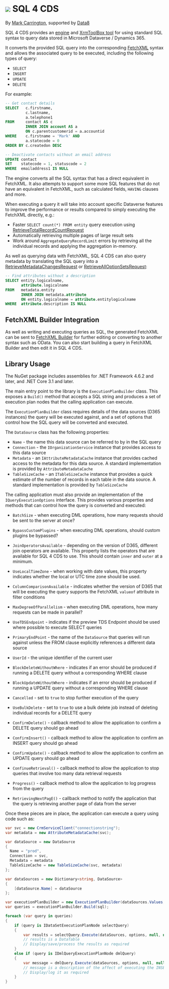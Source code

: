 # ![](https://markcarrington.dev/sql4cds-icon/) SQL 4 CDS

By [Mark Carrington](https://markcarrington.dev/sql-4-cds/), supported by [Data8](https://www.data-8.co.uk/)

SQL 4 CDS provides an [engine](https://www.nuget.org/packages/MarkMpn.Sql4Cds.Engine/) and
[XrmToolBox tool](https://www.xrmtoolbox.com/plugins/MarkMpn.SQL4CDS/) for using standard SQL syntax to query data stored in Microsoft
Dataverse / Dynamics 365.

It converts the provided SQL query into the corresponding [FetchXML](https://docs.microsoft.com/en-us/powerapps/developer/common-data-service/fetchxml-schema)
syntax and allows the associated query to be executed, including the following types of query:

* `SELECT`
* `INSERT`
* `UPDATE`
* `DELETE`

For example:

```sql
-- Get contact details
SELECT   c.firstname,
         c.lastname,
         a.telephone1
FROM     contact AS c
         INNER JOIN account AS a
         ON c.parentcustomerid = a.accountid
WHERE    c.firstname = 'Mark' AND
         a.statecode = 0
ORDER BY c.createdon DESC

-- Deactivate contacts without an email address
UPDATE contact
SET    statecode = 1, statuscode = 2
WHERE  emailaddress1 IS NULL
```

The engine converts all the SQL syntax that has a direct equivalent in FetchXML. It also attempts to support some more SQL features
that do not have an equivalent in FetchXML, such as calculated fields, `HAVING` clauses and more.

When executing a query it will take into account specific Dataverse features to improve the performance or results compared to
simply executing the FetchXML directly, e.g.:

* Faster `SELECT count(*) FROM entity` query execution using [RetrieveTotalRecordCountRequest](https://docs.microsoft.com/dotnet/api/microsoft.crm.sdk.messages.retrievetotalrecordcountrequest)
* Automatically retrieving multiple pages of large result sets
* Work around `AggregateQueryRecordLimit` errors by retrieving all the individual records and applying the aggregation in-memory.

As well as querying data with FetchXML, SQL 4 CDS can also query metadata by translating the SQL query into a
[RetrieveMetadataChangesRequest](https://docs.microsoft.com/dotnet/api/microsoft.xrm.sdk.messages.retrievemetadatachangesrequest) or 
[RetrieveAllOptionSetsRequest](https://docs.microsoft.com/dotnet/api/microsoft.xrm.sdk.messages.retrievealloptionsetsrequest):

```sql
-- Find attributes without a description
SELECT entity.logicalname,
       attribute.logicalname
FROM   metadata.entity
       INNER JOIN metadata.attribute
       ON entity.logicalname = attribute.entitylogicalname
WHERE  attribute.description IS NULL
```

## FetchXML Builder Integration

As well as writing and executing queries as SQL, the generated FetchXML can be sent to [FetchXML Builder](https://fetchxmlbuilder.com/)
for further editing or converting to another syntax such as OData. You can also start building a query in FetchXML Builder and then edit
it in SQL 4 CDS.

## Library Usage

The NuGet package includes assemblies for .NET Framework 4.6.2 and later, and .NET Core 3.1 and later.

The main entry point to the library is the `ExecutionPlanBuilder` class. This exposes a `Build()` method
that accepts a SQL string and produces a set of execution plan nodes that the calling application can execute.

The `ExecutionPlanBuilder` class requires details of the data sources (D365 instances) the query will be executed
against, and a set of options that control how the SQL query will be converted and executed.

The `DataSource` class has the following properties:

* `Name` - the name this data source can be referred to by in the SQL query
* `Connection` - the `IOrganizationService` instance that provides access to this data source
* `Metadata` - an `IAttributeMetadataCache` instance that provides cached access to the metadata for this data source.
A standard implementation is provided by `AttributeMetadataCache`
* `TableSizeCache` - an `ITableSizeCache` instance that provides a quick estimate of the number of records in each table
in the data source. A standard implementation is provided by `TableSizeCache`

The calling application must also provide an implementation of the `IQueryExecutionOptions` interface. This provides
various properties and methods that can control how the query is converted and executed:

* `BatchSize` - when executing DML operations, how many requests should be sent to the server at once?
* `BypassCustomPlugins` - when executing DML operations, should custom plugins be bypassed?
* `JoinOperatorsAvailable` - depending on the version of D365, different join operators are available. This property
lists the operators that are available for SQL 4 CDS to use. This should contain `inner` and `outer` at a minimum.
* `UseLocalTimeZone` - when working with date values, this property indicates whether the local or UTC time zone should
be used.
* `ColumnComparisonAvailable` - indicates whether the version of D365 that will be executing the query supports the
FetchXML `valueof` attribute in filter conditions
* `MaxDegreeOfParallelism` - when executing DML operations, how many requests can be made in parallel?
* `UseTDSEndpoint` - indicates if the preview TDS Endpoint should be used where possible to execute SELECT queries
* `PrimaryEndPoint` - the name of the `DataSource` that queries will run against unless the FROM clause explicitly references
a different data source
* `UserId` - the unique identifier of the current user
* `BlockDeleteWithoutWhere` - indicates if an error should be produced if running a DELETE query without a corresponding WHERE clause
* `BlockUpdateWithoutWhere` - indicates if an error should be produced if running a UPDATE query without a corresponding WHERE clause
* `Cancelled` - set to `true` to stop further execution of the query
* `UseBulkDelete` - set to `true` to use a bulk delete job instead of deleting individual records for a DELETE query

* `ConfirmDelete()` - callback method to allow the application to confirm a DELETE query should go ahead
* `ConfirmInsert()` - callback method to allow the application to confirm an INSERT query should go ahead
* `ConfirmUpdate()` - callback method to allow the application to confirm an UPDATE query should go ahead
* `ConfinueRetrieval()` - callback method to allow the application to stop queries that involve too many data retrieval requests
* `Progress()` - callback method to allow the application to log progress from the query
* `RetrievingNextPagE()` - callback method to notify the application that the query is retrieving another page of data from the server

Once these pieces are in place, the application can execute a query using code such as:

```csharp
var svc = new CrmServiceClient("connectionstring");
var metadata = new AttributeMetadataCache(svc);

var dataSource = new DataSource
{
  Name = "prod",
  Connection = svc,
  Metadata = metadata
  TableSizeCache = new TableSizeCache(svc, metadata)
};

var dataSources = new Dictionary<string, DataSource>
{
	[dataSource.Name] = dataSource
};

var executionPlanBuilder = new ExecutionPlanBuilder(dataSources.Values, options);
var queries = executionPlanBuilder.Build(sql);

foreach (var query in queries)
{
	if (query is IDataSetExecutionPlanNode selectQuery)
	{
		var results = selectQuery.Execute(dataSources, options, null, null);
		// results is a DataTable
		// Display/save/process the results as required
	}
	else if (query is IDmlQueryExecutionPlanNode dmlQuery)
	{
		var message = dmlQuery.Execute(dataSources, options, null, null);
		// message is a description of the affect of executing the INSERT/UPDATE/DELETE query
		// Display/log it as required
	}
}
```